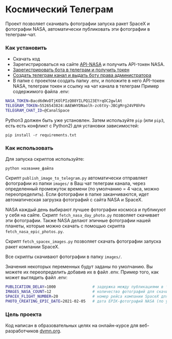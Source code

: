# Космический Телеграм

Проект позволяет скачивать фотографии запуска ракет SpaceX и фотографии NASA, автоматически публиковать эти фотографии в телеграм-чат.

### Как установить
* Скачать код
* Зарегистрироваться на сайте [API-NASA](https://api.nasa.gov/) и получить API-токен NASA.
* [Зарегистрировать бота в телеграм и получить токен](https://way23.ru/%D1%80%D0%B5%D0%B3%D0%B8%D1%81%D1%82%D1%80%D0%B0%D1%86%D0%B8%D1%8F-%D0%B1%D0%BE%D1%82%D0%B0-%D0%B2-telegram.html)
* [Создать телеграм канал и выдать боту права администратора](https://smmplanner.com/blog/otlozhennyj-posting-v-telegram/)
* В папке с проектом создать папку .env, и положите в него API-токен NASA, телеграм токен и ссылку на чат канала в телеграм
Пример содержимого файла .env:
```bash
NASA_TOKEN=Bacd6dWvDTjKOlPIzQ08YILPQ123EYrqOC2gwlAt
TELEGRAM_TOKEN=5526543824:AAEWHYDNaolh-zc6tVy-JBCgMrg24VP8hPo
TELEGRAM_CHAT_ID=@CanalSpace
```

Python3 должен быть уже установлен. 
Затем используйте `pip` (или `pip3`, есть есть конфликт с Python2) для установки зависимостей:
```
pip install -r requirements.txt
```
### Как использовать
Для запуска скриптов используйте:
```
python название_файла
```
Скрипт `publish_image_to_telegram.py` автоматически отправляет фотографии из папки `images/` в Ваш чат телеграм канала, через определенный промежуток времени (по умолчанию = 4 часа, можно переопределить). Если фотографии в папке заканчиваются, идет автоматическая загрузка фотографий с сайта NASA и SpaceX. 

NASA каждый день выбирают лучшее фотографии космоса и публикуют у себя на сайте. Скрипт `fetch_nasa_day_photo.py` позволяет скачивает эти фотографии. Также NASA делают эпичные фотографии нашей планеты, которые можно скачать с помощью скрипта `fetch_nasa_epic_photos.py`.

Скрипт `fetch_spacex_images.py` позволяет скачать фотографии запуска ракет компании SpaceX. 

Все скрипты скачивают фотографии в папку `images/`.

Значения некоторых переменных будут заданы по умолчанию. Вы можете их переопределить добавив их в файл .env. Пример того, как может выглядить файл .env:
```bash
PUBLICATION_DELAY=1000                # задержка между публикациями в телеграм-канале(по умолчанию = 14400 секунд (4 часа))
IMAGES_NASA_COUNT=12                  # количество фотографий для скачивания фотографий дня NASA(по умолчанию = 10 шт)
SPACEX_FLIGHT_NUMBER=20               # номер рейса компании SpaceX для скачивания фотографий его запуска(по умолчанию = 25)
PHOTO_CREATING_EPIC_DATE=2021-02-05   # дата EPIK-фотографий NASA (по умолчанию = 2022-06-05)
```

### Цель проекта

Код написан в образовательных целях на онлайн-курсе для веб-разработчиков [dvmn.org](https://dvmn.org/).

